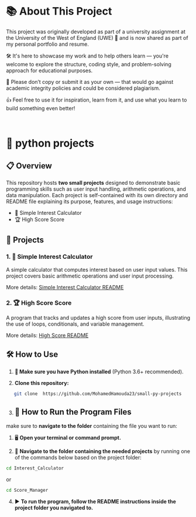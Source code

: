 # 📚 About This Project

This project was originally developed as part of a university assignment at the University of the West of England (UWE) 🏫 and is now shared as part of my personal portfolio and resume.

🛠️ It's here to showcase my work and to help others learn — you're welcome to explore the structure, coding style, and problem-solving approach for educational purposes.

🚫 Please don’t copy or submit it as your own — that would go against academic integrity policies and could be considered plagiarism.

👍 Feel free to use it for inspiration, learn from it, and use what you learn to build something even better!

<br>

# 📁 python projects

## 📋 Overview

This repository hosts **two small projects** designed to demonstrate basic programming skills such as user input handling, arithmetic operations, and data manipulation. Each project is self-contained with its own directory and README file explaining its purpose, features, and usage instructions:

- 🧮 Simple Interest Calculator
- 🏆 High Score Score

## 🚀 Projects

### 1. 🧮 Simple Interest Calculator
A simple calculator that computes interest based on user input values. This project covers basic arithmetic operations and user input processing.

More details: [Simple Interest Calculator README](Interest_Calculator/README.md)

### 2. 🏆 High Score Score  
A program that tracks and updates a high score from user inputs, illustrating the use of loops, conditionals, and variable management.

More details: [High Score README](Score_Manager/README.md)

## 🛠 How to Use

1. **🧰 Make sure you have Python installed** (Python 3.6+ recommended).
   
2. **Clone this repository:**
```bash
   git clone  https://github.com/MohamedHamouda23/small-py-projects
```


   
3. ## 🚀 How to Run the Program Files

 make sure to **navigate to the folder** containing the file you want to run:


1. 🖥️ **Open your terminal or command prompt.**

2. 📂 **Navigate to the folder containing the needed projects** by running one of the commands below based on the project folder:


```bash
cd Interest_Calculator
```
or 
```bash
cd Score_Manager
```
4. ▶️ **To run the program, follow the README instructions inside the project folder you navigated to.**

